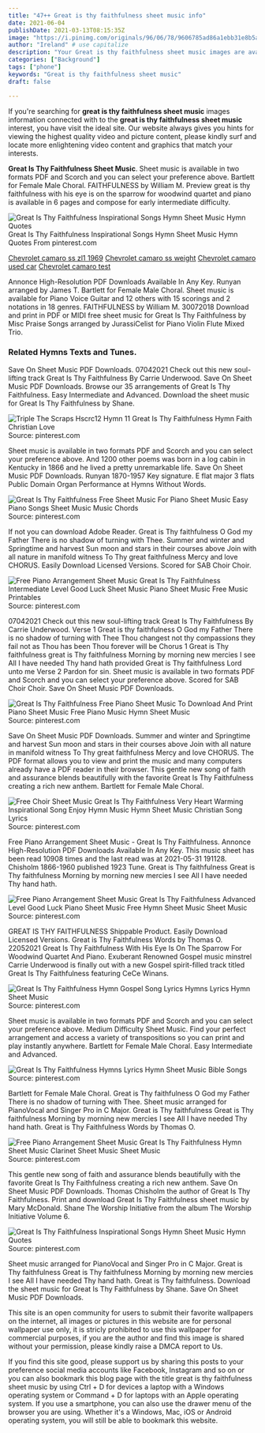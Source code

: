 ```yaml
---
title: "47++ Great is thy faithfulness sheet music info"
date: 2021-06-04
publishDate: 2021-03-13T08:15:35Z
image: "https://i.pinimg.com/originals/96/06/78/9606785ad86a1ebb31e8b5ac9195db9a.jpg"
author: "Ireland" # use capitalize
description: "Your Great is thy faithfulness sheet music images are available. Great is thy faithfulness sheet music are a topic that is being searched for and liked by netizens today. You can Get the Great is thy faithfulness sheet music files here. Download all free photos."
categories: ["Background"]
tags: ["phone"]
keywords: "Great is thy faithfulness sheet music"
draft: false

---
```


If you're searching for **great is thy faithfulness sheet music** images information connected with to the **great is thy faithfulness sheet music** interest, you have visit the ideal  site.  Our website always  gives you  hints  for viewing  the highest  quality video and picture  content, please kindly surf and locate more enlightening video content and graphics  that match your interests.

**Great Is Thy Faithfulness Sheet Music**. Sheet music is available in two formats PDF and Scorch and you can select your preference above. Bartlett for Female Male Choral. FAITHFULNESS by William M. Preview great is thy faithfulness with his eye is on the sparrow for woodwind quartet and piano is available in 6 pages and compose for early intermediate difficulty.

![Great Is Thy Faithfulness Inspirational Songs Hymn Sheet Music Hymn Quotes](https://i.pinimg.com/originals/96/06/78/9606785ad86a1ebb31e8b5ac9195db9a.jpg "Great Is Thy Faithfulness Inspirational Songs Hymn Sheet Music Hymn Quotes")
Great Is Thy Faithfulness Inspirational Songs Hymn Sheet Music Hymn Quotes From pinterest.com

[Chevrolet camaro ss zl1 1969](/chevrolet-camaro-ss-zl1-1969/)
[Chevrolet camaro ss weight](/chevrolet-camaro-ss-weight/)
[Chevrolet camaro used car](/chevrolet-camaro-used-car/)
[Chevrolet camaro test](/chevrolet-camaro-test/)

Annonce High-Resolution PDF Downloads Available In Any Key. Runyan arranged by James T. Bartlett for Female Male Choral. Sheet music is available for Piano Voice Guitar and 12 others with 15 scorings and 2 notations in 18 genres. FAITHFULNESS by William M. 30072018 Download and print in PDF or MIDI free sheet music for Great Is Thy Faithfulness by Misc Praise Songs arranged by JurassiCelist for Piano Violin Flute Mixed Trio.

### Related Hymns Texts and Tunes.

Save On Sheet Music PDF Downloads. 07042021 Check out this new soul-lifting track Great Is Thy Faithfulness By Carrie Underwood. Save On Sheet Music PDF Downloads. Browse our 35 arrangements of Great Is Thy Faithfulness. Easy Intermediate and Advanced. Download the sheet music for Great Is Thy Faithfulness by Shane.


![Triple The Scraps Hscrc12 Hymn 11 Great Is Thy Faithfulness Hymn Faith Christian Love](https://i.pinimg.com/originals/0a/c5/2b/0ac52b7e916275a91beaebf2b48f3b65.jpg "Triple The Scraps Hscrc12 Hymn 11 Great Is Thy Faithfulness Hymn Faith Christian Love")
Source: pinterest.com

Sheet music is available in two formats PDF and Scorch and you can select your preference above. And 1200 other poems was born in a log cabin in Kentucky in 1866 and he lived a pretty unremarkable life. Save On Sheet Music PDF Downloads. Runyan 1870-1957 Key signature. E flat major 3 flats Public Domain Organ Performance at Hymns Without Words.

![Great Is Thy Faithfulness Free Sheet Music For Piano Sheet Music Easy Piano Songs Sheet Music Music Chords](https://i.pinimg.com/originals/0a/a2/9f/0aa29ffdcb2b03c405527b94b40b2d11.jpg "Great Is Thy Faithfulness Free Sheet Music For Piano Sheet Music Easy Piano Songs Sheet Music Music Chords")
Source: pinterest.com

If not you can download Adobe Reader. Great is Thy faithfulness O God my Father There is no shadow of turning with Thee. Summer and winter and Springtime and harvest Sun moon and stars in their courses above Join with all nature in manifold witness To Thy great faithfulness Mercy and love CHORUS. Easily Download Licensed Versions. Scored for SAB Choir Choir.

![Free Piano Arrangement Sheet Music Great Is Thy Faithfulness Intermediate Level Good Luck Sheet Music Piano Sheet Music Free Music Printables](https://i.pinimg.com/originals/ef/ed/bf/efedbf4548199f339b8f938fd5bb4f54.jpg "Free Piano Arrangement Sheet Music Great Is Thy Faithfulness Intermediate Level Good Luck Sheet Music Piano Sheet Music Free Music Printables")
Source: pinterest.com

07042021 Check out this new soul-lifting track Great Is Thy Faithfulness By Carrie Underwood. Verse 1 Great is thy faithfulness O God my Father There is no shadow of turning with Thee Thou changest not thy compassions they fail not as Thou has been Thou forever will be Chorus 1 Great is Thy faithfulness great is Thy faithfulness Morning by morning new mercies I see All I have needed Thy hand hath provided Great is Thy faithfulness Lord unto me Verse 2 Pardon for sin. Sheet music is available in two formats PDF and Scorch and you can select your preference above. Scored for SAB Choir Choir. Save On Sheet Music PDF Downloads.

![Great Is Thy Faithfulness Free Piano Sheet Music To Download And Print Piano Sheet Music Free Piano Music Hymn Sheet Music](https://i.pinimg.com/originals/cb/8b/d3/cb8bd36e99005919d59483a49408256f.jpg "Great Is Thy Faithfulness Free Piano Sheet Music To Download And Print Piano Sheet Music Free Piano Music Hymn Sheet Music")
Source: pinterest.com

Save On Sheet Music PDF Downloads. Summer and winter and Springtime and harvest Sun moon and stars in their courses above Join with all nature in manifold witness To Thy great faithfulness Mercy and love CHORUS. The PDF format allows you to view and print the music and many computers already have a PDF reader in their browser. This gentle new song of faith and assurance blends beautifully with the favorite Great Is Thy Faithfulness creating a rich new anthem. Bartlett for Female Male Choral.

![Free Choir Sheet Music Great Is Thy Faithfulness Very Heart Warming Inspirational Song Enjoy Hymn Music Hymn Sheet Music Christian Song Lyrics](https://i.pinimg.com/originals/09/97/34/0997342b78931809d2d9c3f4ed2300b6.jpg "Free Choir Sheet Music Great Is Thy Faithfulness Very Heart Warming Inspirational Song Enjoy Hymn Music Hymn Sheet Music Christian Song Lyrics")
Source: pinterest.com

Free Piano Arrangement Sheet Music - Great Is Thy Faithfulness. Annonce High-Resolution PDF Downloads Available In Any Key. This music sheet has been read 10908 times and the last read was at 2021-05-31 191128. Chisholm 1866-1960 published 1923 Tune. Great is Thy faithfulness Great is Thy faithfulness Morning by morning new mercies I see All I have needed Thy hand hath.

![Free Piano Arrangement Sheet Music Great Is Thy Faithfulness Advanced Level Good Luck Piano Sheet Music Free Hymn Sheet Music Sheet Music](https://i.pinimg.com/originals/0b/ba/38/0bba38f3939567ff0858e45c179171ee.jpg "Free Piano Arrangement Sheet Music Great Is Thy Faithfulness Advanced Level Good Luck Piano Sheet Music Free Hymn Sheet Music Sheet Music")
Source: pinterest.com

GREAT IS THY FAITHFULNESS Shippable Product. Easily Download Licensed Versions. Great is Thy Faithfulness Words by Thomas O. 22052021 Great Is Thy Faithfulness With His Eye Is On The Sparrow For Woodwind Quartet And Piano. Exuberant Renowned Gospel music minstrel Carrie Underwood is finally out with a new Gospel spirit-filled track titled Great Is Thy Faithfulness featuring CeCe Winans.

![Great Is Thy Faithfulness Hymn Gospel Song Lyrics Hymns Lyrics Hymn Sheet Music](https://i.pinimg.com/originals/98/c0/0d/98c00d39a9a18a2bb948021fe8d90471.jpg "Great Is Thy Faithfulness Hymn Gospel Song Lyrics Hymns Lyrics Hymn Sheet Music")
Source: pinterest.com

Sheet music is available in two formats PDF and Scorch and you can select your preference above. Medium Difficulty Sheet Music. Find your perfect arrangement and access a variety of transpositions so you can print and play instantly anywhere. Bartlett for Female Male Choral. Easy Intermediate and Advanced.

![Great Is Thy Faithfulness Hymns Lyrics Hymn Sheet Music Bible Songs](https://i.pinimg.com/originals/da/b1/78/dab178b87f216e0c00a6c701787c9af2.jpg "Great Is Thy Faithfulness Hymns Lyrics Hymn Sheet Music Bible Songs")
Source: pinterest.com

Bartlett for Female Male Choral. Great is Thy faithfulness O God my Father There is no shadow of turning with Thee. Sheet music arranged for PianoVocal and Singer Pro in C Major. Great is Thy faithfulness Great is Thy faithfulness Morning by morning new mercies I see All I have needed Thy hand hath. Great is Thy Faithfulness Words by Thomas O.

![Free Piano Arrangement Sheet Music Great Is Thy Faithfulness Hymn Sheet Music Clarinet Sheet Music Sheet Music](https://i.pinimg.com/originals/c7/3a/a8/c73aa83c89831df8b79d6107ef77f3c8.jpg "Free Piano Arrangement Sheet Music Great Is Thy Faithfulness Hymn Sheet Music Clarinet Sheet Music Sheet Music")
Source: pinterest.com

This gentle new song of faith and assurance blends beautifully with the favorite Great Is Thy Faithfulness creating a rich new anthem. Save On Sheet Music PDF Downloads. Thomas Chisholm the author of Great Is Thy Faithfulness. Print and download Great Is Thy Faithfulness sheet music by Mary McDonald. Shane The Worship Initiative from the album The Worship Initiative Volume 6.

![Great Is Thy Faithfulness Inspirational Songs Hymn Sheet Music Hymn Quotes](https://i.pinimg.com/originals/96/06/78/9606785ad86a1ebb31e8b5ac9195db9a.jpg "Great Is Thy Faithfulness Inspirational Songs Hymn Sheet Music Hymn Quotes")
Source: pinterest.com

Sheet music arranged for PianoVocal and Singer Pro in C Major. Great is Thy faithfulness Great is Thy faithfulness Morning by morning new mercies I see All I have needed Thy hand hath. Great is Thy faithfulness. Download the sheet music for Great Is Thy Faithfulness by Shane. Save On Sheet Music PDF Downloads.

This site is an open community for users to submit their favorite wallpapers on the internet, all images or pictures in this website are for personal wallpaper use only, it is stricly prohibited to use this wallpaper for commercial purposes, if you are the author and find this image is shared without your permission, please kindly raise a DMCA report to Us.

If you find this site good, please support us by sharing this posts to your preference social media accounts like Facebook, Instagram and so on or you can also bookmark this blog page with the title great is thy faithfulness sheet music by using Ctrl + D for devices a laptop with a Windows operating system or Command + D for laptops with an Apple operating system. If you use a smartphone, you can also use the drawer menu of the browser you are using. Whether it's a Windows, Mac, iOS or Android operating system, you will still be able to bookmark this website.
